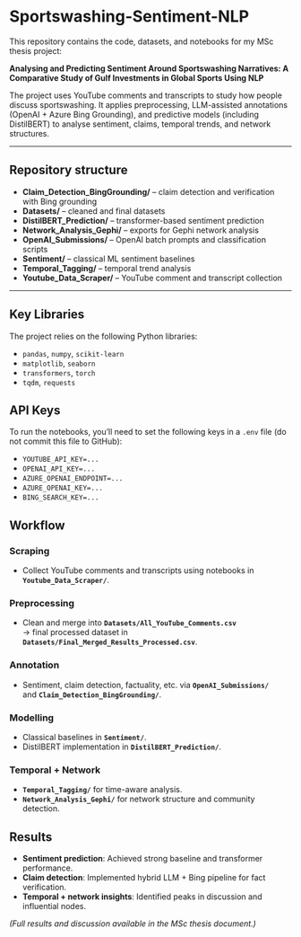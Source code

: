 # Sportswashing-Sentiment-NLP

This repository contains the code, datasets, and notebooks for my MSc thesis project:

**Analysing and Predicting Sentiment Around Sportswashing Narratives: A Comparative Study of Gulf Investments in Global Sports Using NLP**

The project uses YouTube comments and transcripts to study how people discuss sportswashing. It applies preprocessing, LLM-assisted annotations (OpenAI + Azure Bing Grounding), and predictive models (including DistilBERT) to analyse sentiment, claims, temporal trends, and network structures.

---

## Repository structure

- **Claim_Detection_BingGrounding/** – claim detection and verification with Bing grounding  
- **Datasets/** – cleaned and final datasets  
- **DistilBERT_Prediction/** – transformer-based sentiment prediction  
- **Network_Analysis_Gephi/** – exports for Gephi network analysis  
- **OpenAI_Submissions/** – OpenAI batch prompts and classification scripts  
- **Sentiment/** – classical ML sentiment baselines  
- **Temporal_Tagging/** – temporal trend analysis  
- **Youtube_Data_Scraper/** – YouTube comment and transcript collection  



---

## Key Libraries

The project relies on the following Python libraries:

- `pandas`, `numpy`, `scikit-learn`  
- `matplotlib`, `seaborn`  
- `transformers`, `torch`  
- `tqdm`, `requests`  


## API Keys

To run the notebooks, you’ll need to set the following keys in a `.env` file (do not commit this file to GitHub):

- `YOUTUBE_API_KEY=...`  
- `OPENAI_API_KEY=...`  
- `AZURE_OPENAI_ENDPOINT=...`  
- `AZURE_OPENAI_KEY=...`  
- `BING_SEARCH_KEY=...`  

## Workflow

### Scraping
- Collect YouTube comments and transcripts using notebooks in **`Youtube_Data_Scraper/`**.

### Preprocessing
- Clean and merge into **`Datasets/All_YouTube_Comments.csv`**  
  → final processed dataset in **`Datasets/Final_Merged_Results_Processed.csv`**.

### Annotation
- Sentiment, claim detection, factuality, etc. via **`OpenAI_Submissions/`**  
  and **`Claim_Detection_BingGrounding/`**.

### Modelling
- Classical baselines in **`Sentiment/`**.  
- DistilBERT implementation in **`DistilBERT_Prediction/`**.

### Temporal + Network
- **`Temporal_Tagging/`** for time-aware analysis.  
- **`Network_Analysis_Gephi/`** for network structure and community detection.

## Results

- **Sentiment prediction**: Achieved strong baseline and transformer performance.  
- **Claim detection**: Implemented hybrid LLM + Bing pipeline for fact verification.  
- **Temporal + network insights**: Identified peaks in discussion and influential nodes.  

*(Full results and discussion available in the MSc thesis document.)*
